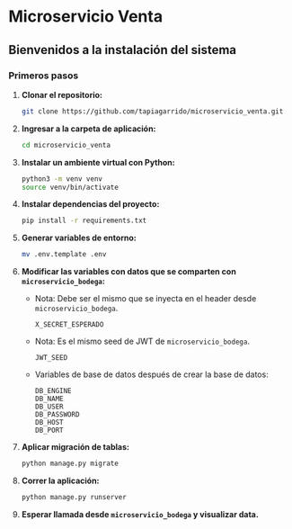 # Microservicio Venta

## Bienvenidos a la instalación del sistema

### Primeros pasos

1. **Clonar el repositorio:**

   ```bash
   git clone https://github.com/tapiagarrido/microservicio_venta.git
   ```

2. **Ingresar a la carpeta de aplicación:**

   ```bash
   cd microservicio_venta
   ```

3. **Instalar un ambiente virtual con Python:**

   ```bash
   python3 -m venv venv
   source venv/bin/activate
   ```

4. **Instalar dependencias del proyecto:**

   ```bash
   pip install -r requirements.txt
   ```

5. **Generar variables de entorno:**

   ```bash
   mv .env.template .env
   ```

6. **Modificar las variables con datos que se comparten con `microservicio_bodega`:**

   - Nota: Debe ser el mismo que se inyecta en el header desde `microservicio_bodega`.
     ```env
     X_SECRET_ESPERADO
     ```

   - Nota: Es el mismo seed de JWT de `microservicio_bodega`.
     ```env
     JWT_SEED
     ```

   - Variables de base de datos después de crear la base de datos:
     ```env
     DB_ENGINE
     DB_NAME
     DB_USER
     DB_PASSWORD
     DB_HOST
     DB_PORT
     ```

7. **Aplicar migración de tablas:**

   ```bash
   python manage.py migrate
   ```

8. **Correr la aplicación:**

   ```bash
   python manage.py runserver
   ```

9. **Esperar llamada desde `microservicio_bodega` y visualizar data.**